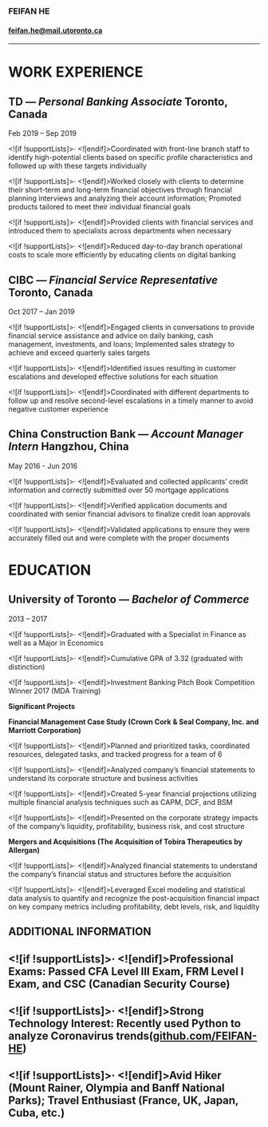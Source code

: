### FEIFAN HE 
#### feifan.he@mail.utoronto.ca

----------

# WORK EXPERIENCE

## TD _— Personal Banking Associate_ Toronto, Canada

Feb 2019 – Sep 2019

<![if !supportLists]>· <![endif]>Coordinated with front-line branch staff to identify high-potential clients based on specific profile characteristics and followed up with these targets individually

<![if !supportLists]>· <![endif]>Worked closely with clients to determine their short-term and long-term financial objectives through financial planning interviews and analyzing their account information; Promoted products tailored to meet their individual financial goals

<![if !supportLists]>· <![endif]>Provided clients with financial services and introduced them to specialists across departments when necessary

<![if !supportLists]>· <![endif]>Reduced day-to-day branch operational costs to scale more efficiently by educating clients on digital banking

## CIBC _— Financial Service Representative_  Toronto, Canada

Oct 2017 – Jan 2019

<![if !supportLists]>· <![endif]>Engaged clients in conversations to provide financial service assistance and advice on daily banking, cash management, investments, and loans; Implemented sales strategy to achieve and exceed quarterly sales targets

<![if !supportLists]>· <![endif]>Identified issues resulting in customer escalations and developed effective solutions for each situation

<![if !supportLists]>· <![endif]>Coordinated with different departments to follow up and resolve second-level escalations in a timely manner to avoid negative customer experience

## China Construction Bank _— Account Manager Intern_ Hangzhou, China

May 2016 - Jun 2016

<![if !supportLists]>· <![endif]>Evaluated and collected applicants’ credit information and correctly submitted over 50 mortgage applications

<![if !supportLists]>· <![endif]>Verified application documents and coordinated with senior financial advisors to finalize credit loan approvals

<![if !supportLists]>· <![endif]>Validated applications to ensure they were accurately filled out and were complete with the proper documents

# EDUCATION

## University of Toronto _— Bachelor of Commerce_

2013 – 2017

<![if !supportLists]>· <![endif]>Graduated with a Specialist in Finance as well as a Major in Economics

<![if !supportLists]>· <![endif]>Cumulative GPA of 3.32 (graduated with distinction)

<![if !supportLists]>· <![endif]>Investment Banking Pitch Book Competition Winner 2017 (MDA Training)

**Significant Projects**

**Financial Management Case Study (Crown Cork & Seal Company, Inc. and Marriott Corporation)**

<![if !supportLists]>· <![endif]>Planned and prioritized tasks, coordinated resources, delegated tasks, and tracked progress for a team of 6

<![if !supportLists]>· <![endif]>Analyzed company’s financial statements to understand its corporate structure and business activities

<![if !supportLists]>· <![endif]>Created 5-year financial projections utilizing multiple financial analysis techniques such as CAPM, DCF, and BSM

<![if !supportLists]>· <![endif]>Presented on the corporate strategy impacts of the company’s liquidity, profitability, business risk, and cost structure

**Mergers and Acquisitions (The Acquisition of Tobira Therapeutics by Allergan)**

<![if !supportLists]>· <![endif]>Analyzed financial statements to understand the company’s financial status and structures before the acquisition

<![if !supportLists]>· <![endif]>Leveraged Excel modeling and statistical data analysis to quantify and recognize the post-acquisition financial impact on key company metrics including profitability, debt levels, risk, and liquidity

## ADDITIONAL INFORMATION

## <![if !supportLists]>· <![endif]>Professional Exams: Passed CFA Level III Exam, FRM Level I Exam, and CSC (Canadian Security Course)

## <![if !supportLists]>· <![endif]>Strong Technology Interest: Recently used Python to analyze Coronavirus trends([github.com/FEIFAN-HE](https://github.com/FEIFAN-HE))

## <![if !supportLists]>· <![endif]>Avid Hiker (Mount Rainer, Olympia and Banff National Parks); Travel Enthusiast (France, UK, Japan, Cuba, etc.)
<!--stackedit_data:
eyJoaXN0b3J5IjpbLTkxNzcxNzgwLC0xNjExODIxNjUxLDE1Nj
Y2NzgzOTYsLTEyNjQ0NTI2MzJdfQ==
-->